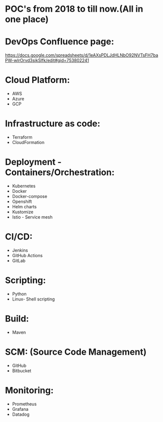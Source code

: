 # POC's from 2018 to till now.(All in one place)
# DevOps Confluence page:

https://docs.google.com/spreadsheets/d/1eAXsPDLJdHLNbO92NVTsFH7baPW-wIrOrvd3sikSlfk/edit#gid=753802241

# Cloud Platform:
* AWS
* Azure
* GCP

# Infrastructure as code:
* Terraform
* CloudFormation

# Deployment - Containers/Orchestration:
* Kubernetes
* Docker
* Docker-compose
* Openshift
* Helm charts
* Kustomize
* Istio - Service mesh

# CI/CD:
* Jenkins
* GitHub Actions
* GitLab

# Scripting:
* Python
* Linux- Shell scripting

# Build:
* Maven

# SCM: (Source Code Management) 
* GitHub
* Bitbucket

# Monitoring:
* Prometheus
* Grafana
* Datadog

